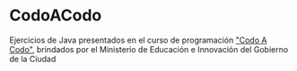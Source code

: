# CodoACodo
Ejercicios de Java presentados en el curso de programación <a href="https://www.buenosaires.gob.ar/educacion/codoacodo">"Codo A Codo"</a>,
brindados por el Ministerio de Educación e Innovación del Gobierno de la Ciudad
